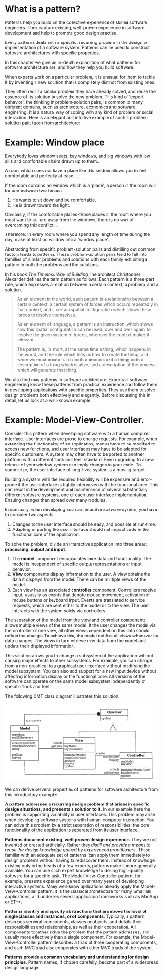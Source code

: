 # What is a pattern?

Patterns help you build on the collective experience of skilled software engineers. They capture existing, well-proven experience in software development and help to promote good design practise.

Every patterns deals with a specific, recurring problem in the design or implementation of a software system.
Patterns can be used to construct software architectures with specific properties.

In this chapter we give an in-depth explanation of what patterns for software architecture are, and how they help you build software.

When experts work on a particular problem, it is unusual for them to tackle it by inventing a new solution that is completely distinct from existing ones.

They often recall a similar problem they have already solved, and reuse the essence of its solution to solve the new problem.
This kind of 'expert behavior', the thinking in problem-solution pairs, is common to many different domains, such as architecture, economics and software enginering.
It is a natural way of coping with any kind of problem or social interaction.
Here is an elegant and intuitive example of such a problem-solution pair, taken from architecture:

# Example: Window place

Everybody loves window seats, bay windows, and big windows with low sills and comfortable chairs drawn up to them...

A room which does not have a place like this seldom allows you to feel comfortable and perfectly at ease ...

If the room contains no window which is a 'place', a person in the room will be torn between two forces:
1. He wants to sit down and be comfortable.
2. He is drawn toward the light.

Obviously, if the comfortable places-those places in the room where you most want to sit- are away from the windows, there is no way of overcoming this conflict...

Therefore: In every room where you spend any length of time during the day, make at least on window into a 'window place'.

Abstracting from specific problem-solution pairs and distilling out common factors leads to patterns: These problem-solution pairs tend to fall into famillies of similar problems and solutions with each family exhibiting a pattern in both the problems and the solutions.

In his book *The Timeless Way of Building*, the architect Christopher Alexander defines the term pattern as follows:
Each pattern is a three-part rule, which expresses a relation between a certain context, a problem, and a solution.

> As an element in the world, each pattern is a relationship between a certain context, a certain system of forces which occurs repeatedly in that context, and a certain spatial configuration which allows these forces to resolve themselves.
>
> As an element of language, a pattern is an instruction, which shows how this spatial configuration can be used, over and over again, to resolve the given system of forces, wherever the context makes it relevant.
>
> The pattern is, in short, at the same time a thing, which happens in the world, and the rule which tells us how to create the thing, and when we must create it. It is both a process and a thing; both a description of a thing which is alive, and a description of the process which will generate that thing.

We also find may patterns in software architecture. Experts in software engineering know these patterns from practical experience and follow them in developing applications with specific properties.
They use them to solve design problems both effectively and elegantly.
Before discussing this in detail, let us look at a well-known example.

# Example: Model-View-Controller.

Consider this pattern when developing software with a human computer interface.
User interfaces are prone to change requests. For example, when extending the functionality of an application, menus have to be modified to access new functions, and user interfaces may have to be adapted for specific customers.
A system may often have to be ported to another platform with a different 'look and feel' standard.
Even upgrading to a new release of your window system can imply changes to your code.
To summarize, the user interface of long-lived system is a moving target.

Building a system with the required flexibility will be expensive and error-prone if the user interface is tightly interwoven with the functional core. This can result in the development and maintenance of several substantially different software systems, one of each user interface implementation. Ensuing changes then spread over many modules.

In summary, when developing such an iteractive software system, you have to consider two aspects:
1. Changes to the user interface should be easy, and possible at run-time.
2. Adapting or porting the user interface should not impact code in the functional core of the application.

To solve the problem, divide an interactive application into three areas: **processing, output and input**.

1. The **model** component encapsulates core data and functionality. The model is independent of specific output representations or input behavior.
2. **View** components display information to the user. A view obtains the data it displays from the model. There can be multiple views of the model.
3. Each view has an associated **controller** component. Controllers receive input, ususally as events that denote mouse movement, activation of mouse buttons or keyboard input. Events are translated to service requests, which are sent either to the model or to the view. The user interacts with the system solely via controllers.

The separation of the model from the view and controller components allows multiple views of the same model. If the user changes the model via the controller of one view, all other views dependent on this data should reflect the change. To achieve this, the model notifies all views whenever its data changes. The views in turn retrieve new data from the model and update their displayed information.

This solution allows you to change a subsystem of the application without causing major effects to other subsystems. For example, you can change from a non-graphical to a graphical user interface without modifying the model subsystem. You can also add support for a new input device without affecting information display or the functional core. All versions of the software can operate on the same model subsystem independently of specific 'look and feel'.

The following OMT class diagram illustrates this solution:

![MVC](./img/1.1.mvc.png "MVC")

We can derive serveral properties of patterns for software architecture from this introductory example:

**A pattern addresses a recurring design problem that arises in specific design situations, and presents a solution to it.** In our example here the problem is supporting variability in user interfaces. This problem may arise when developing software systems with human-computer interaction. You can solve this problem by a strict separation of responsibilities: the core functionality of the application is separated from its user interface.

**Patterns document existing, well-proven design experience.** They are not invented or created artificially. Rather they *distill and provide a means to reuse the design knowledge gained by experienced practitioners*. Those familiar with an adequate set of patterns 'can apply them immediately to design problems without having to rediscover them'. Instead of knowledge existing only in the heads of a few experts, patterns make it more generally available. You can use such expert knowledge to desing high-quality software for a specific task. The Model-View-Controller pattern, for example, presents experience gained over many years of developing interactive systems. Many well-know apllications already apply the Model-View-Controller pattern. It is the classical architecture for many Smalltalk applications, and underlies several application frameworks such as MacApp or ET++.

**Patterns identify and specify abstractions that are above the level of single classes and instances, or of components**. Typically, a pattern describes serveral components, classes or objects, and details their responsibilities and relationships, as well as their cooperation. All components together solve the problem that the pattern addresses, and usually more effectively than a single component. For example, the Model-View-Controller pattern describes a triad of three cooperating components, and each MVC triad also cooperates with other MVC triads of the system.

**Patterns provide a common vocabulary and understanding for design principles**. Pattern names, if chosen carefully, become part of a widespread design language.